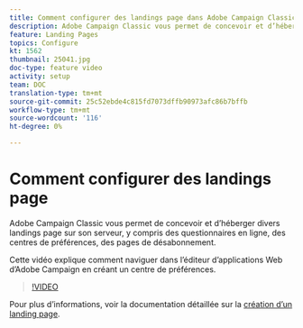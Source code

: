 ```yaml
---
title: Comment configurer des landings page dans Adobe Campaign Classic
description: Adobe Campaign Classic vous permet de concevoir et d’héberger divers landings page sur son serveur, y compris des questionnaires en ligne, des centres de préférences, des pages de désabonnement. Cette vidéo explique comment naviguer dans l’éditeur d’applications Web d’Adobe Campaign en créant un centre de préférences.
feature: Landing Pages
topics: Configure
kt: 1562
thumbnail: 25041.jpg
doc-type: feature video
activity: setup
team: DOC
translation-type: tm+mt
source-git-commit: 25c52ebde4c815fd7073dffb90973afc86b7bffb
workflow-type: tm+mt
source-wordcount: '116'
ht-degree: 0%

---
```



# Comment configurer des landings page

Adobe Campaign Classic vous permet de concevoir et d’héberger divers landings page sur son serveur, y compris des questionnaires en ligne, des centres de préférences, des pages de désabonnement.

Cette vidéo explique comment naviguer dans l’éditeur d’applications Web d’Adobe Campaign en créant un centre de préférences.

>[!VIDEO](https://video.tv.adobe.com/v/25041?quality=12)

Pour plus d’informations, voir la documentation détaillée sur la [création d’un landing page](https://docs.adobe.com/content/help/en/campaign-classic/using/designing-content/editing-html-content/creating-a-landing-page.html).
